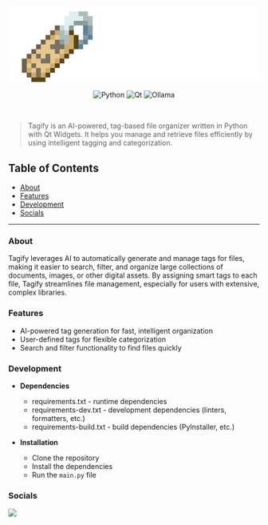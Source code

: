 <p align="center">
<img src="readme-assets/logo.png">
</p>

<p align="center">
<img src="https://img.shields.io/badge/Python-3776AB?logo=python&logoColor=fff" alt="Python"/>
<img src="https://img.shields.io/badge/Qt-41CD52?logo=qt&logoColor=white" alt="Qt"/> 
<img src="https://img.shields.io/badge/ollama-black?logo=ollama&logoColor=white" alt="Ollama"/>
</p>

<br />

> Tagify is an AI-powered, tag-based file organizer written in Python with Qt Widgets. It helps you manage and retrieve files efficiently by using intelligent tagging and categorization.

## Table of Contents
- [About](#about)
- [Features](#features)
- [Development](#development)
- [Socials](#socials)

---

### About
Tagify leverages AI to automatically generate and manage tags for files, making it easier to search, filter, and organize large collections of documents, images, or other digital assets. By assigning smart tags to each file, Tagify streamlines file management, especially for users with extensive, complex libraries.

### Features
- AI-powered tag generation for fast, intelligent organization
- User-defined tags for flexible categorization
- Search and filter functionality to find files quickly

### Development

- **Dependencies**
  - requirements.txt - runtime dependencies
  - requirements-dev.txt - development dependencies (linters, formatters, etc.)
  - requirements-build.txt - build dependencies (PyInstaller, etc.)

- **Installation**
  - Clone the repository
  - Install the dependencies
  - Run the `main.py` file


### Socials

<a href="https://mastodon.social/@tagify">
	<img src="https://img.shields.io/badge/Mastodon-6364FF?logo=mastodon&logoColor=fff"/>
</a>
